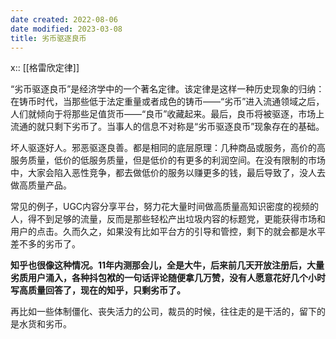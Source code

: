 ```yaml
---
date created: 2022-08-06
date modified: 2023-03-08
title: 劣币驱逐良币
---
```


x:: [[格雷欣定律]]

“劣币驱逐良币”是经济学中的一个著名定律。该定律是这样一种历史现象的归纳：在铸币时代，当那些低于法定重量或者成色的铸币——“劣币”进入流通领域之后，人们就倾向于将那些足值货币——“良币”收藏起来。最后，良币将被驱逐，市场上流通的就只剩下劣币了。当事人的信息不对称是“劣币驱逐良币”现象存在的基础。

坏人驱逐好人。邪恶驱逐良善。都是相同的底层原理：几种商品或服务，高价的高服务质量，低价的低服务质量，但是低价的有更多的利润空间。在没有限制的市场中，大家会陷入恶性竞争，都去做低价的服务以赚更多的钱，最后导致了，没人去做高质量产品。

常见的例子，UGC内容分享平台，努力花大量时间做高质量高知识密度的视频的人，得不到足够的流量，反而是那些轻松产出垃圾内容的标题党，更能获得市场和用户的点击。久而久之，如果没有比如平台方的引导和管控，剩下的就会都是水平差不多的劣币了。

**知乎也很像这种情况。11年内测那会儿，全是大牛，后来前几天开放注册后，大量劣质用户涌入，各种抖包袱的一句话评论随便拿几万赞，没有人愿意花好几个小时写高质量回答了，现在的知乎，只剩劣币了。**

再比如一些体制僵化、丧失活力的公司，裁员的时候，往往走的是干活的，留下的是水货和劣币。
